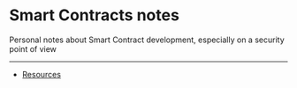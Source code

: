# Smart Contracts notes
Personal notes about Smart Contract development, especially on a security point of view

---

- [Resources](https://github.com/seeu-inspace/reference-smart-contracts/blob/main/notes/resources.md)
